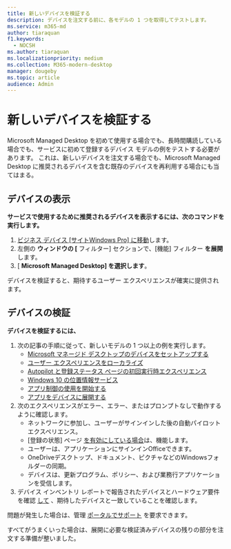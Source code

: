 ```yaml
---
title: 新しいデバイスを検証する
description: デバイスを注文する前に、各モデルの 1 つを取得してテストします。
ms.service: m365-md
author: tiaraquan
f1.keywords:
  - NOCSH
ms.author: tiaraquan
ms.localizationpriority: medium
ms.collection: M365-modern-desktop
manager: dougeby
ms.topic: article
audience: Admin
---
```


# <a name="validate-new-devices"></a>新しいデバイスを検証する

Microsoft Managed Desktop を初めて使用する場合でも、長時間購読している場合でも、サービスに初めて登録するデバイス モデルの例をテストする必要があります。 これは、新しいデバイスを注文する場合でも、Microsoft Managed Desktop に推奨されるデバイスを含む既存のデバイスを再利用する場合にも当てはまる。

## <a name="view-devices"></a>デバイスの表示

**サービスで使用するために推奨されるデバイスを表示するには、次のコマンドを実行します。**

1. [ビジネス デバイス [サイトWindows Pro] に移動](https://www.microsoft.com/en-us/windowsforbusiness/view-all-devices)します。
1. 左側の **ウィンドウの [** フィルター] セクションで、[機能] フィルター **を展開** します。
1. [ **Microsoft Managed Desktop] を選択します**。

デバイスを検証すると、期待するユーザー エクスペリエンスが確実に提供されます。

## <a name="validate-devices"></a>デバイスの検証

**デバイスを検証するには、**

1. 次の記事の手順に従って、新しいモデルの 1 つ以上の例を実行します。
    - [Microsoft マネージド デスクトップのデバイスをセットアップする](set-up-devices.md)
    - [ユーザー エクスペリエンスをローカライズ](localization.md)
    - [Autopilot と登録ステータス ページの初回実行時エクスペリエンス](esp-first-run.md)
    - [Windows 10 の位置情報サービス](device-location.md)
    - [アプリ制御の使用を開始する](get-started-app-control.md)
    - [アプリをデバイスに展開する](deploy-apps.md)
2. 次のエクスペリエンスがエラー、エラー、またはプロンプトなしで動作するように確認します。
    - ネットワークに参加し、ユーザーがサインインした後の自動パイロット エクスペリエンス。
    - [登録の状態] ページ [を有効にしている場合](esp-first-run.md)は、機能します。
    - ユーザーは、アプリケーションにサインインOfficeできます。
    - OneDriveデスクトップ、ドキュメント、ピクチャなどのWindowsフォルダーの同期。
    - デバイスは、更新プログラム、ポリシー、および業務行アプリケーションを受信します。
3. デバイス インベントリ レポートで報告されたデバイスとハードウェア要件を確認 [して](../working-with-managed-desktop/device-inventory-report.md) 、期待したデバイスと一致していることを確認します。

問題が発生した場合は、管理 [ポータルでサポート](../working-with-managed-desktop/admin-support.md) を要求できます。

すべてがうまくいった場合は、展開に必要な検証済みデバイスの残りの部分を注文する準備が整いました。

